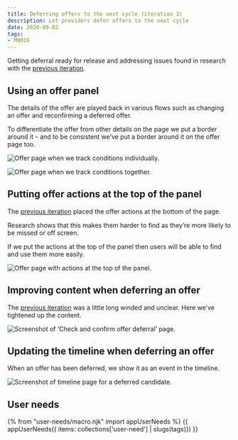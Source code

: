 ```yaml
---
title: Deferring offers to the next cycle (iteration 3)
description: Let providers defer offers to the next cycle
date: 2020-09-02
tags:
- MN016
---
```


Getting deferral ready for release and addressing issues found in research with the [previous iteration](/manage-teacher-training-applications/deferring-offers-iteration/).

## Using an offer panel

The details of the offer are played back in various flows such as changing an offer and reconfirming a deferred offer.

To differentiate the offer from other details on the page we put a border around it – and to be consistent we’ve put a border around it on the offer page too.

![Offer page when we track conditions individually.](offer-page.png "Offer page when we track conditions individually")

![Offer page when we track conditions together.](offer-page--combined-conditions.png "Offer page when we track conditions together")

## Putting offer actions at the top of the panel

The [previous iteration](/manage-teacher-training-applications/deferring-offers-iteration/#offer-page-with-defer-link) placed the offer actions at the bottom of the page.

Research shows that this makes them harder to find as they’re more likely to be missed or off screen.

If we put the actions at the top of the panel then users will be able to find and use them more easily.

![Offer page with actions at the top of the panel.](offer-page.png)

## Improving content when deferring an offer

The [previous iteration](/manage-teacher-training-applications/deferring-offers-iteration/#defer-offer-page) was a little long winded and unclear. Here we’ve tightened up the content.

![Screenshot of ‘Check and confirm offer deferral’ page.](defer.png)

## Updating the timeline when deferring an offer

When an offer has been deferred, we show it as an event in the timeline.

![Screenshot of timeline page for a deferred candidate.](timeline.png)

## User needs

{% from "user-needs/macro.njk" import appUserNeeds %}
{{ appUserNeeds({ items: collections['user-need'] | slugs(tags)}) }}
